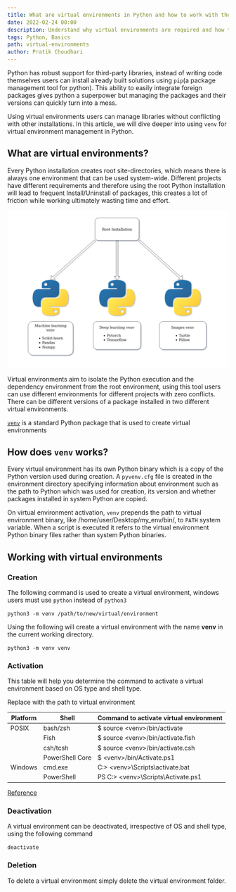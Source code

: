 ```yaml
---
title: What are virtual environments in Python and how to work with them
date: 2022-02-24 00:00
description: Understand why virtual environments are required and how to manage them.
tags: Python, Basics
path: virtual-environments
author: Pratik Choudhari
---
```


Python has robust support for third-party libraries, instead of writing code themselves users can install already built solutions using `pip`(a package management tool for python). This ability to easily integrate foreign packages gives python a superpower but managing the packages and their versions can quickly turn into a mess. 

Using virtual environments users can manage libraries without conflicting with other installations. In this article, we will dive deeper into using `venv` for virtual environment management in Python.

## What are virtual environments?

Every Python installation creates root site-directories, which means there is always one environment that can be used system-wide. Different projects have different requirements and therefore using the root Python installation will lead to frequent Install/Uninstall of packages, this creates a lot of friction while working ultimately wasting time and effort.

![Virtual environments](/Resources/images/2022-01-29-virtual-environments/venv.jpg)

Virtual environments aim to isolate the Python execution and the dependency environment from the root environment, using this tool users can use different environments for different projects with zero conflicts. There can be different versions of a package installed in two different virtual environments. 

[`venv`](https://docs.python.org/3/library/venv.html) is a standard Python package that is used to create virtual environments

## How does `venv` works?

Every virtual environment has its own Python binary which is a copy of the Python version used during creation. A `pyvenv.cfg` file is created in the environment directory specifying information about environment such as the path to Python which was used for creation, its version and whether packages installed in system Python are copied.
  
On virtual environment activation, `venv` prepends the path to virtual environment binary, like /home/user/Desktop/my_env/bin/,  to `PATH` system variable. When a script is executed it refers to the virtual environment Python binary files rather than system Python binaries.

## Working with virtual environments

### Creation

The following command is used to create a virtual environment, windows users must use `python` instead of `python3`
 
```console
python3 -m venv /path/to/new/virtual/environment
```

Using the following will create a virtual environment with the name **venv** in the current working directory.

```console
python3 -m venv venv
```

### Activation

This table will help you determine the command to activate a virtual environment based on OS type and shell type.

Replace **<venv>** with the path to virtual environment 

Platform | Shell | Command to activate virtual environment
--- | --- | ---
POSIX | bash/zsh | $ source \<venv>/bin/activate
‎ | Fish | $ source \<venv>/bin/activate.fish
‎ | csh/tcsh | $ source \<venv>/bin/activate.csh
‎ | PowerShell Core | $ \<venv>/bin/Activate.ps1
Windows | cmd.exe | C:\> \<venv>\Scripts\activate.bat
‎ | PowerShell | PS C:\> \<venv>\Scripts\Activate.ps1

[Reference](https://docs.python.org/3/library/venv.html)

### Deactivation

A virtual environment can be deactivated, irrespective of OS and shell type, using the following command

```console
deactivate
```

### Deletion

To delete a virtual environment simply delete the virtual environment folder.


